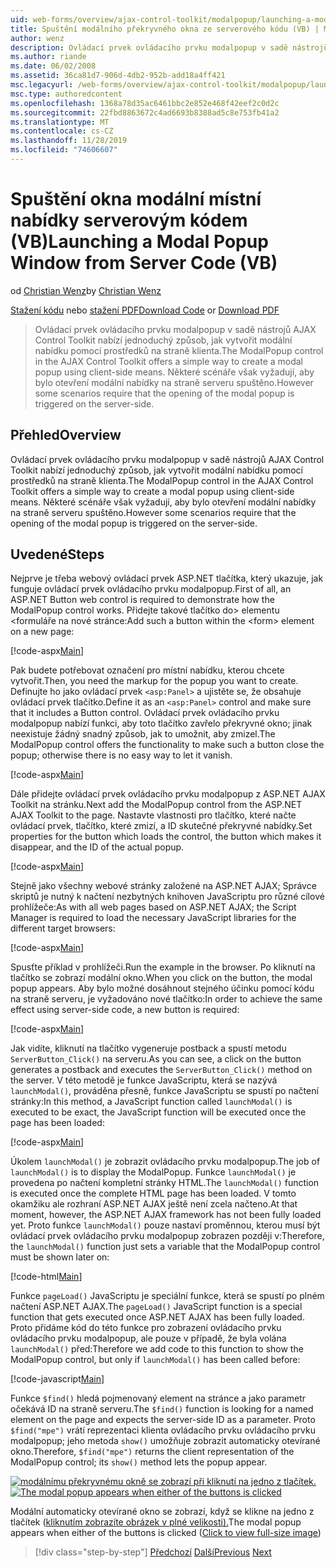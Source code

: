 ```yaml
---
uid: web-forms/overview/ajax-control-toolkit/modalpopup/launching-a-modal-popup-window-from-server-code-vb
title: Spuštění modálního překryvného okna ze serverového kódu (VB) | Microsoft Docs
author: wenz
description: Ovládací prvek ovládacího prvku modalpopup v sadě nástrojů AJAX Control Toolkit nabízí jednoduchý způsob, jak vytvořit modální nabídku pomocí prostředků na straně klienta. Některé scénáře ale vyžadují tuto t...
ms.author: riande
ms.date: 06/02/2008
ms.assetid: 36ca81d7-906d-4db2-952b-add18a4ff421
msc.legacyurl: /web-forms/overview/ajax-control-toolkit/modalpopup/launching-a-modal-popup-window-from-server-code-vb
msc.type: authoredcontent
ms.openlocfilehash: 1368a78d35ac6461bbc2e852e468f42eef2c0d2c
ms.sourcegitcommit: 22fbd8863672c4ad6693b8388ad5c8e753fb41a2
ms.translationtype: MT
ms.contentlocale: cs-CZ
ms.lasthandoff: 11/28/2019
ms.locfileid: "74606607"
---
```

# <a name="launching-a-modal-popup-window-from-server-code-vb"></a><span data-ttu-id="d2f00-104">Spuštění okna modální místní nabídky serverovým kódem (VB)</span><span class="sxs-lookup"><span data-stu-id="d2f00-104">Launching a Modal Popup Window from Server Code (VB)</span></span>

<span data-ttu-id="d2f00-105">od [Christian Wenz](https://github.com/wenz)</span><span class="sxs-lookup"><span data-stu-id="d2f00-105">by [Christian Wenz](https://github.com/wenz)</span></span>

<span data-ttu-id="d2f00-106">[Stažení kódu](https://download.microsoft.com/download/2/4/0/24052038-f942-4336-905b-b60ae56f0dd5/ModalPopup1.vb.zip) nebo [stažení PDF](https://download.microsoft.com/download/b/6/a/b6ae89ee-df69-4c87-9bfb-ad1eb2b23373/modalpopup1VB.pdf)</span><span class="sxs-lookup"><span data-stu-id="d2f00-106">[Download Code](https://download.microsoft.com/download/2/4/0/24052038-f942-4336-905b-b60ae56f0dd5/ModalPopup1.vb.zip) or [Download PDF](https://download.microsoft.com/download/b/6/a/b6ae89ee-df69-4c87-9bfb-ad1eb2b23373/modalpopup1VB.pdf)</span></span>

> <span data-ttu-id="d2f00-107">Ovládací prvek ovládacího prvku modalpopup v sadě nástrojů AJAX Control Toolkit nabízí jednoduchý způsob, jak vytvořit modální nabídku pomocí prostředků na straně klienta.</span><span class="sxs-lookup"><span data-stu-id="d2f00-107">The ModalPopup control in the AJAX Control Toolkit offers a simple way to create a modal popup using client-side means.</span></span> <span data-ttu-id="d2f00-108">Některé scénáře však vyžadují, aby bylo otevření modální nabídky na straně serveru spuštěno.</span><span class="sxs-lookup"><span data-stu-id="d2f00-108">However some scenarios require that the opening of the modal popup is triggered on the server-side.</span></span>

## <a name="overview"></a><span data-ttu-id="d2f00-109">Přehled</span><span class="sxs-lookup"><span data-stu-id="d2f00-109">Overview</span></span>

<span data-ttu-id="d2f00-110">Ovládací prvek ovládacího prvku modalpopup v sadě nástrojů AJAX Control Toolkit nabízí jednoduchý způsob, jak vytvořit modální nabídku pomocí prostředků na straně klienta.</span><span class="sxs-lookup"><span data-stu-id="d2f00-110">The ModalPopup control in the AJAX Control Toolkit offers a simple way to create a modal popup using client-side means.</span></span> <span data-ttu-id="d2f00-111">Některé scénáře však vyžadují, aby bylo otevření modální nabídky na straně serveru spuštěno.</span><span class="sxs-lookup"><span data-stu-id="d2f00-111">However some scenarios require that the opening of the modal popup is triggered on the server-side.</span></span>

## <a name="steps"></a><span data-ttu-id="d2f00-112">Uvedené</span><span class="sxs-lookup"><span data-stu-id="d2f00-112">Steps</span></span>

<span data-ttu-id="d2f00-113">Nejprve je třeba webový ovládací prvek ASP.NET tlačítka, který ukazuje, jak funguje ovládací prvek ovládacího prvku modalpopup.</span><span class="sxs-lookup"><span data-stu-id="d2f00-113">First of all, an ASP.NET Button web control is required to demonstrate how the ModalPopup control works.</span></span> <span data-ttu-id="d2f00-114">Přidejte takové tlačítko do&gt; elementu &lt;formuláře na nové stránce:</span><span class="sxs-lookup"><span data-stu-id="d2f00-114">Add such a button within the &lt;form&gt; element on a new page:</span></span>

[!code-aspx[Main](launching-a-modal-popup-window-from-server-code-vb/samples/sample1.aspx)]

<span data-ttu-id="d2f00-115">Pak budete potřebovat označení pro místní nabídku, kterou chcete vytvořit.</span><span class="sxs-lookup"><span data-stu-id="d2f00-115">Then, you need the markup for the popup you want to create.</span></span> <span data-ttu-id="d2f00-116">Definujte ho jako ovládací prvek `<asp:Panel>` a ujistěte se, že obsahuje ovládací prvek tlačítko.</span><span class="sxs-lookup"><span data-stu-id="d2f00-116">Define it as an `<asp:Panel>` control and make sure that it includes a Button control.</span></span> <span data-ttu-id="d2f00-117">Ovládací prvek ovládacího prvku modalpopup nabízí funkci, aby toto tlačítko zavřelo překryvné okno; jinak neexistuje žádný snadný způsob, jak to umožnit, aby zmizel.</span><span class="sxs-lookup"><span data-stu-id="d2f00-117">The ModalPopup control offers the functionality to make such a button close the popup; otherwise there is no easy way to let it vanish.</span></span>

[!code-aspx[Main](launching-a-modal-popup-window-from-server-code-vb/samples/sample2.aspx)]

<span data-ttu-id="d2f00-118">Dále přidejte ovládací prvek ovládacího prvku modalpopup z ASP.NET AJAX Toolkit na stránku.</span><span class="sxs-lookup"><span data-stu-id="d2f00-118">Next add the ModalPopup control from the ASP.NET AJAX Toolkit to the page.</span></span> <span data-ttu-id="d2f00-119">Nastavte vlastnosti pro tlačítko, které načte ovládací prvek, tlačítko, které zmizí, a ID skutečné překryvné nabídky.</span><span class="sxs-lookup"><span data-stu-id="d2f00-119">Set properties for the button which loads the control, the button which makes it disappear, and the ID of the actual popup.</span></span>

[!code-aspx[Main](launching-a-modal-popup-window-from-server-code-vb/samples/sample3.aspx)]

<span data-ttu-id="d2f00-120">Stejně jako všechny webové stránky založené na ASP.NET AJAX; Správce skriptů je nutný k načtení nezbytných knihoven JavaScriptu pro různé cílové prohlížeče:</span><span class="sxs-lookup"><span data-stu-id="d2f00-120">As with all web pages based on ASP.NET AJAX; the Script Manager is required to load the necessary JavaScript libraries for the different target browsers:</span></span>

[!code-aspx[Main](launching-a-modal-popup-window-from-server-code-vb/samples/sample4.aspx)]

<span data-ttu-id="d2f00-121">Spusťte příklad v prohlížeči.</span><span class="sxs-lookup"><span data-stu-id="d2f00-121">Run the example in the browser.</span></span> <span data-ttu-id="d2f00-122">Po kliknutí na tlačítko se zobrazí modální okno.</span><span class="sxs-lookup"><span data-stu-id="d2f00-122">When you click on the button, the modal popup appears.</span></span> <span data-ttu-id="d2f00-123">Aby bylo možné dosáhnout stejného účinku pomocí kódu na straně serveru, je vyžadováno nové tlačítko:</span><span class="sxs-lookup"><span data-stu-id="d2f00-123">In order to achieve the same effect using server-side code, a new button is required:</span></span>

[!code-aspx[Main](launching-a-modal-popup-window-from-server-code-vb/samples/sample5.aspx)]

<span data-ttu-id="d2f00-124">Jak vidíte, kliknutí na tlačítko vygeneruje postback a spustí metodu `ServerButton_Click()` na serveru.</span><span class="sxs-lookup"><span data-stu-id="d2f00-124">As you can see, a click on the button generates a postback and executes the `ServerButton_Click()` method on the server.</span></span> <span data-ttu-id="d2f00-125">V této metodě je funkce JavaScriptu, která se nazývá `launchModal()`, prováděna přesně, funkce JavaScriptu se spustí po načtení stránky:</span><span class="sxs-lookup"><span data-stu-id="d2f00-125">In this method, a JavaScript function called `launchModal()` is executed to be exact, the JavaScript function will be executed once the page has been loaded:</span></span>

[!code-aspx[Main](launching-a-modal-popup-window-from-server-code-vb/samples/sample6.aspx)]

<span data-ttu-id="d2f00-126">Úkolem `launchModal()` je zobrazit ovládacího prvku modalpopup.</span><span class="sxs-lookup"><span data-stu-id="d2f00-126">The job of `launchModal()` is to display the ModalPopup.</span></span> <span data-ttu-id="d2f00-127">Funkce `launchModal()` je provedena po načtení kompletní stránky HTML.</span><span class="sxs-lookup"><span data-stu-id="d2f00-127">The `launchModal()` function is executed once the complete HTML page has been loaded.</span></span> <span data-ttu-id="d2f00-128">V tomto okamžiku ale rozhraní ASP.NET AJAX ještě není zcela načteno.</span><span class="sxs-lookup"><span data-stu-id="d2f00-128">At that moment, however, the ASP.NET AJAX framework has not been fully loaded yet.</span></span> <span data-ttu-id="d2f00-129">Proto funkce `launchModal()` pouze nastaví proměnnou, kterou musí být ovládací prvek ovládacího prvku modalpopup zobrazen později v:</span><span class="sxs-lookup"><span data-stu-id="d2f00-129">Therefore, the `launchModal()` function just sets a variable that the ModalPopup control must be shown later on:</span></span>

[!code-html[Main](launching-a-modal-popup-window-from-server-code-vb/samples/sample7.html)]

<span data-ttu-id="d2f00-130">Funkce `pageLoad()` JavaScriptu je speciální funkce, která se spustí po plném načtení ASP.NET AJAX.</span><span class="sxs-lookup"><span data-stu-id="d2f00-130">The `pageLoad()` JavaScript function is a special function that gets executed once ASP.NET AJAX has been fully loaded.</span></span> <span data-ttu-id="d2f00-131">Proto přidáme kód do této funkce pro zobrazení ovládacího prvku ovládacího prvku modalpopup, ale pouze v případě, že byla volána `launchModal()` před:</span><span class="sxs-lookup"><span data-stu-id="d2f00-131">Therefore we add code to this function to show the ModalPopup control, but only if `launchModal()` has been called before:</span></span>

[!code-javascript[Main](launching-a-modal-popup-window-from-server-code-vb/samples/sample8.js)]

<span data-ttu-id="d2f00-132">Funkce `$find()` hledá pojmenovaný element na stránce a jako parametr očekává ID na straně serveru.</span><span class="sxs-lookup"><span data-stu-id="d2f00-132">The `$find()` function is looking for a named element on the page and expects the server-side ID as a parameter.</span></span> <span data-ttu-id="d2f00-133">Proto `$find("mpe")` vrátí reprezentaci klienta ovládacího prvku ovládacího prvku modalpopup; jeho metoda `show()` umožňuje zobrazit automaticky otevírané okno.</span><span class="sxs-lookup"><span data-stu-id="d2f00-133">Therefore, `$find("mpe")` returns the client representation of the ModalPopup control; its `show()` method lets the popup appear.</span></span>

<span data-ttu-id="d2f00-134">[![modálnímu překryvnému okně se zobrazí při kliknutí na jedno z tlačítek.](launching-a-modal-popup-window-from-server-code-vb/_static/image2.png)](launching-a-modal-popup-window-from-server-code-vb/_static/image1.png)</span><span class="sxs-lookup"><span data-stu-id="d2f00-134">[![The modal popup appears when either of the buttons is clicked](launching-a-modal-popup-window-from-server-code-vb/_static/image2.png)](launching-a-modal-popup-window-from-server-code-vb/_static/image1.png)</span></span>

<span data-ttu-id="d2f00-135">Modální automaticky otevírané okno se zobrazí, když se klikne na jedno z tlačítek ([kliknutím zobrazíte obrázek v plné velikosti).](launching-a-modal-popup-window-from-server-code-vb/_static/image3.png)</span><span class="sxs-lookup"><span data-stu-id="d2f00-135">The modal popup appears when either of the buttons is clicked ([Click to view full-size image](launching-a-modal-popup-window-from-server-code-vb/_static/image3.png))</span></span>

> [!div class="step-by-step"]
> <span data-ttu-id="d2f00-136">[Předchozí](positioning-a-modalpopup-cs.md)
> [Další](using-modalpopup-with-a-repeater-control-vb.md)</span><span class="sxs-lookup"><span data-stu-id="d2f00-136">[Previous](positioning-a-modalpopup-cs.md)
[Next](using-modalpopup-with-a-repeater-control-vb.md)</span></span>
